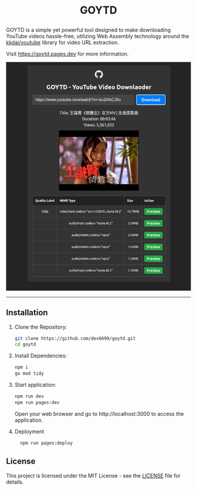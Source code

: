 
# <p align="center">GOYTD</p>

GOYTD is a simple yet powerful tool designed to make downloading YouTube videos hassle-free, utilizing Web Assembly technology around the [kkdai/youtube](https://github.com/kkdai/youtube) library for video URL extraction.


Visit https://goytd.pages.dev for more information.

<img src="screenshot.png">

<hr />


## Installation
1. Clone the Repository:
    ```bash
    git clone https://github.com/dev6699/goytd.git
    cd goytd
    ```

2. Install Dependencies:
    ```bash
    npm i
    go mod tidy
    ```

3. Start application:
    ```bash
    npm run dev
    npm run pages:dev
    ```
    Open your web browser and go to http://localhost:3000 to access the application.

4. Deployment
    ```bash
      npm run pages:deploy
    ```

## License
This project is licensed under the MIT License - see the [LICENSE](LICENSE) file for details.